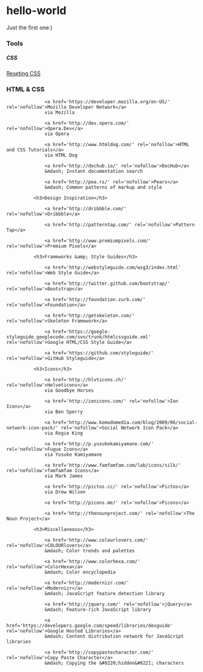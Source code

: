 # hello-world
Just the first one:)

<h3>Tools</h3>
<h5>CSS</h5>
<a href="http://meyerweb.com/eric/tools/css/reset/">Reseting CSS</a>
<h3>HTML &amp; CSS</h3>
              
                  <a href='https://developer.mozilla.org/en-US/' rel='nofollow'>Mozilla Developer Network</a>
                  via Mozilla
               
                  <a href='http://dev.opera.com/' rel='nofollow'>Opera.Dev</a>
                  via Opera
               
                  <a href='http://www.htmldog.com/' rel='nofollow'>HTML and CSS Tutorials</a>
                  via HTML Dog
               
                  <a href='http://dochub.io/' rel='nofollow'>DocHub</a>
                  &mdash; Instant documentation search
                
                  <a href='http://pea.rs/' rel='nofollow'>Pears</a>
                  &mdash; Common patterns of markup and style
               
              <h3>Design Inspiration</h3>
              
                  <a href='http://dribbble.com/' rel='nofollow'>Dribbble</a>
                
                  <a href='http://patterntap.com/' rel='nofollow'>Pattern Tap</a>
                
                  <a href='http://www.premiumpixels.com/' rel='nofollow'>Premium Pixels</a>
               
              <h3>Frameworks &amp; Style Guides</h3>
              
                  <a href='http://webstyleguide.com/wsg3/index.html' rel='nofollow'>Web Style Guide</a>
                
                  <a href='http://twitter.github.com/bootstrap/' rel='nofollow'>Bootstrap</a>
               
                  <a href='http://foundation.zurb.com/' rel='nofollow'>Foundation</a>
                
                  <a href='http://getskeleton.com/' rel='nofollow'>Skeleton Framework</a>
               
                  <a href='https://google-styleguide.googlecode.com/svn/trunk/htmlcssguide.xml' rel='nofollow'>Google HTML/CSS Style Guide</a>
                
                  <a href='https://github.com/styleguide/' rel='nofollow'>GitHub Styleguide</a>
               
              <h3>Icons</h3>
              
                  <a href='http://hlvticons.ch/' rel='nofollow'>Helveticons</a>
                  via Goodbye Horses
               
                  <a href='http://ionicons.com/' rel='nofollow'>Ion Icons</a>
                  via Ben Sperry
               
                  <a href='http://www.komodomedia.com/blog/2009/06/social-network-icon-pack/' rel='nofollow'>Social Network Icon Pack</a>
                  via Rogie King
                
                  <a href='http://p.yusukekamiyamane.com/' rel='nofollow'>Fugue Icons</a>
                  via Yusuke Kamiyamane
                
                  <a href='http://www.famfamfam.com/lab/icons/silk/' rel='nofollow'>famfamfam Icons</a>
                  via Mark James
                
                  <a href='http://pictos.cc/' rel='nofollow'>Pictos</a>
                  via Drew Wilson
                
                  <a href='http://picons.me/' rel='nofollow'>Picons</a>
                
                  <a href='http://thenounproject.com/' rel='nofollow'>The Noun Project</a>
               
              <h3>Miscellaneous</h3>
              
                  <a href='http://www.colourlovers.com/' rel='nofollow'>COLOURlovers</a>
                  &mdash; Color trends and palettes
                
                  <a href='http://www.colorhexa.com/' rel='nofollow'>ColorHexa</a>
                  &mdash; Color encyclopedia
               
                  <a href='http://modernizr.com/' rel='nofollow'>Modernizr</a>
                  &mdash; JavaScript feature detection library
               
                  <a href='http://jquery.com/' rel='nofollow'>jQuery</a>
                  &mdash; Feature-rich JavaScript library
                
                  <a href='https://developers.google.com/speed/libraries/devguide' rel='nofollow'>Google Hosted Libraries</a>
                  &mdash; Content distribution network for JavaScript libraries
               
                  <a href='http://copypastecharacter.com/' rel='nofollow'>Copy Paste Character</a>
                  &mdash; Copying the &#8220;hidden&#8221; characters
                
